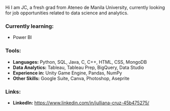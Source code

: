 Hi I am JC, a fresh grad from Ateneo de Manila University, currently looking for job opportunities related to data science and analytics.

### Currently learning:
- Power BI

### Tools:
- **Languages:** Python, SQL, Java, C, C++, HTML, CSS, MongoDB
- **Data Analytics:** Tableau, Tableau Prep, BigQuery, Data Studio
- **Experience in:** Unity Game Engine, Pandas, NumPy
- **Other Skills:** Google Suite, Canva, Photoshop, Aseprite

### Links:
- **LinkedIn:** https://www.linkedin.com/in/julliana-cruz-45b475275/
